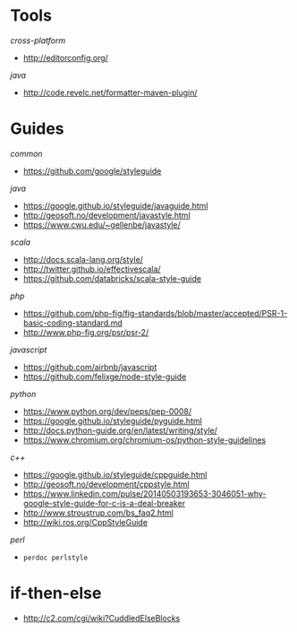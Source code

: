 # Tools
*cross-platform*
- http://editorconfig.org/

*java*
- http://code.revelc.net/formatter-maven-plugin/

# Guides
*common*
- https://github.com/google/styleguide

*java*
- https://google.github.io/styleguide/javaguide.html
- http://geosoft.no/development/javastyle.html
- https://www.cwu.edu/~gellenbe/javastyle/

*scala*
- http://docs.scala-lang.org/style/
- http://twitter.github.io/effectivescala/
- https://github.com/databricks/scala-style-guide

*php*
- https://github.com/php-fig/fig-standards/blob/master/accepted/PSR-1-basic-coding-standard.md
- http://www.php-fig.org/psr/psr-2/

*javascript*
- https://github.com/airbnb/javascript
- https://github.com/felixge/node-style-guide

*python*
- https://www.python.org/dev/peps/pep-0008/
- https://google.github.io/styleguide/pyguide.html
- http://docs.python-guide.org/en/latest/writing/style/
- https://www.chromium.org/chromium-os/python-style-guidelines

*c++*
- https://google.github.io/styleguide/cppguide.html
- http://geosoft.no/development/cppstyle.html
- https://www.linkedin.com/pulse/20140503193653-3046051-why-google-style-guide-for-c-is-a-deal-breaker
- http://www.stroustrup.com/bs_faq2.html
- http://wiki.ros.org/CppStyleGuide

*perl*
- `perdoc perlstyle`

# if-then-else
- http://c2.com/cgi/wiki?CuddledElseBlocks
